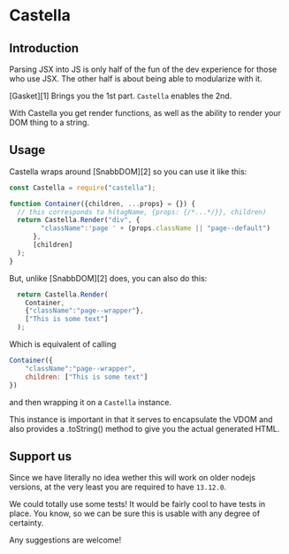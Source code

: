 # Castella

## Introduction
Parsing JSX into JS is only half of the fun of the dev experience for those who use JSX. The other half is about being able to modularize with it. 

[Gasket][1] Brings you the 1st part. `Castella` enables the 2nd. 

With Castella you get render functions, as well as the ability to render your DOM thing to a string. 

## Usage

Castella wraps around [SnabbDOM][2] so you can use it like this: 

```js
const Castella = require("castella");

function Container({children, ...props} = {}) {
  // this corresponds to h(tagName, {props: {/*...*/}}, children)
  return Castella.Render("div", {
        "className":'page ' + (props.className || "page--default")
      }, 
      [children]
  );
}
```

But, unlike [SnabbDOM][2] does, you can also do this: 

```js
  return Castella.Render(
    Container, 
    {"className":"page--wrapper"}, 
    ["This is some text"]
  );
```

Which is equivalent of calling 
```js
Container({
    "className":"page--wrapper", 
    children: ["This is some text"]
})
```
and then wrapping it on a `Castella` instance. 

This instance is important in that it serves to encapsulate the VDOM and also provides a .toString() method to give you the actual generated HTML.  

## Support us

Since we have literally no idea wether this will work on older nodejs versions, at the very least you are required to have `13.12.0`.

We could totally use some tests! It would be fairly cool to have tests in place. You know, so we can be sure this is usable with any degree of certainty. 

Any suggestions are welcome!

